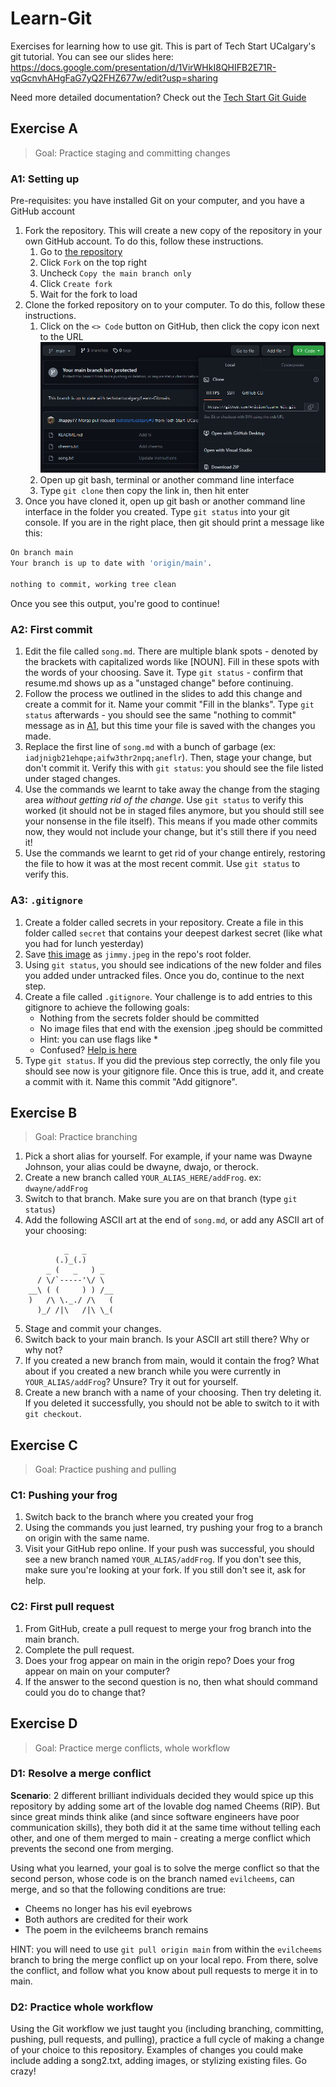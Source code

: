 # Learn-Git

Exercises for learning how to use git. This is part of Tech Start UCalgary's git tutorial. You can see our slides here: <https://docs.google.com/presentation/d/1VirWHkI8QHIFB2E71R-vqGcnvhAHgFaG7yQ2FHZ677w/edit?usp=sharing>

Need more detailed documentation? Check out the [Tech Start Git Guide](https://docs.techstartucalgary.com/guides/Git_Guide/index.html)

## Exercise A

>Goal: Practice staging and committing changes

### A1: Setting up

Pre-requisites: you have installed Git on your computer, and you have a GitHub account

1. Fork the repository. This will create a new copy of the repository in your own GitHub account. To do this, follow these instructions.
   1. Go to [the repository](https://github.com/techstartucalgary/Learn-Git)
   2. Click `Fork` on the top right
   3. Uncheck `Copy the main branch only`
   4. Click `Create fork`
   5. Wait for the fork to load
2. Clone the forked repository on to your computer. To do this, follow these instructions.
   1. Click on the `<> Code` button on GitHub, then click the copy icon next to the URL
    ![Cloning a repo](image-1.png)
   2. Open up git bash, terminal or another command line interface
   3. Type `git clone` then copy the link in, then hit enter
3. Once you have cloned it, open up git bash or another command line interface in the folder you created. Type `git status` into your git console. If you are in the right place, then git should print a message like this:

```bash
On branch main
Your branch is up to date with 'origin/main'.

nothing to commit, working tree clean
```

Once you see this output, you're good to continue!

### A2: First commit

1. Edit the file called `song.md`. There are multiple blank spots - denoted by the brackets with capitalized words like [NOUN]. Fill in these spots with the words of your choosing. Save it. Type `git status` - confirm that resume.md shows up as a "unstaged change" before continuing.
2. Follow the process we outlined in the slides to add this change and create a commit for it. Name your commit "Fill in the blanks". Type `git status` afterwards - you should see the same "nothing to commit" message as in [A1](#a1-setting-up), but this time your file is saved with the changes you made.
3. Replace the first line of `song.md` with a bunch of garbage (ex: `iadjnigb21ehqpe;aifw3thr2npq;aneflr`). Then, stage your change, but don't commit it. Verify this with `git status`: you should see the file listed under staged changes.
4. Use the commands we learnt to take away the change from the staging area *without getting rid of the change*. Use `git status` to verify this worked (it should not be in staged files anymore, but you should still see your nonsense in the file itself). This means if you made other commits now, they would not include your change, but it's still there if you need it!
5. Use the commands we learnt to get rid of your change entirely, restoring the file to how it was at the most recent commit. Use `git status` to verify this.

### A3: `.gitignore`

1. Create a folder called secrets in your repository. Create a file in this folder called `secret` that contains your deepest darkest secret (like what you had for lunch yesterday)
2. Save [this image](https://external-content.duckduckgo.com/iu/?u=https%3A%2F%2Fwww.framerated.co.uk%2Ffrwpcontent%2Fuploads%2F2020%2F02%2Fbettercallsaul507_01.jpg&f=1&nofb=1&ipt=921d402872fd79317cfe9a7bcee5253244e174d8301e25a4a9b5a175b6e59076&ipo=images) as `jimmy.jpeg` in the repo's root folder.
3. Using `git status`, you should see indications of the new folder and files you added under untracked files. Once you do, continue to the next step.
4. Create a file called `.gitignore`. Your challenge is to add entries to this gitignore to achieve the following goals:
   - Nothing from the secrets folder should be committed
   - No image files that end with the exension .jpeg should be committed
   - Hint: you can use flags like *
   - Confused? [Help is here](https://www.atlassian.com/git/tutorials/saving-changes/gitignore#git-ignore-patterns)
5. Type `git status`. If you did the previous step correctly, the only file you should see now is your gitignore file. Once this is true, add it, and create a commit with it. Name this commit "Add gitignore".

## Exercise B

>Goal: Practice branching

1. Pick a short alias for yourself. For example, if your name was Dwayne Johnson, your alias could be dwayne, dwajo, or therock.
2. Create a new branch called `YOUR_ALIAS_HERE/addFrog`. ex: `dwayne/addFrog`
3. Switch to that branch. Make sure you are on that branch (type `git status`)
4. Add the following ASCII art at the end of `song.md`, or add any ASCII art of your choosing:

```ascii
            _   _
          (.)_(.)
        _ (   _   ) _
      / \/`-----'\/ \
    __\ ( (     ) ) /__
    )   /\ \._./ /\   (
      )_/ /|\   /|\ \_(
```

5. Stage and commit your changes.
6. Switch back to your main branch. Is your ASCII art still there? Why or why not?
7. If you created a new branch from main, would it contain the frog? What about if you created a new branch while you were currently in `YOUR_ALIAS/addFrog`? Unsure? Try it out for yourself.
8. Create a new branch with a name of your choosing. Then try deleting it. If you deleted it successfully, you should not be able to switch to it with `git checkout`.

## Exercise C

>Goal: Practice pushing and pulling

### C1: Pushing your frog

1. Switch back to the branch where you created your frog
2. Using the commands you just learned, try pushing your frog to a branch on origin with the same name.
3. Visit your GitHub repo online. If your push was successful, you should see a new branch named `YOUR_ALIAS/addFrog`. If you don't see this, make sure you're looking at your fork. If you still don't see it, ask for help.

### C2: First pull request

1. From GitHub, create a pull request to merge your frog branch into the main branch.
2. Complete the pull request.
3. Does your frog appear on main in the origin repo? Does your frog appear on main on your computer?
4. If the answer to the second question is no, then what should command could you do to change that?

## Exercise D

>Goal: Practice merge conflicts, whole workflow

### D1: Resolve a merge conflict

**Scenario**: 2 different brilliant individuals decided they would spice up this repository by adding some art of the lovable dog named Cheems (RIP). But since great minds think alike (and since software engineers have poor communication skills), they both did it at the same time without telling each other, and one of them merged to main - creating a merge conflict which prevents the second one from merging.

Using what you learned, your goal is to solve the merge conflict so that the second person, whose code is on the branch named `evilcheems`, can merge, and so that the following conditions are true:

- Cheems no longer has his evil eyebrows
- Both authors are credited for their work
- The poem in the evilcheems branch remains

HINT: you will need to use `git pull origin main` from within the `evilcheems` branch to bring the merge conflict up on your local repo. From there, solve the conflict, and follow what you know about pull requests to merge it in to main.

### D2: Practice whole workflow

Using the Git workflow we just taught you (including branching, committing, pushing, pull requests, and pulling), practice a full cycle of making a change of your choice to this repository. Examples of changes you could make include adding a song2.txt, adding images, or stylizing existing files. Go crazy!
